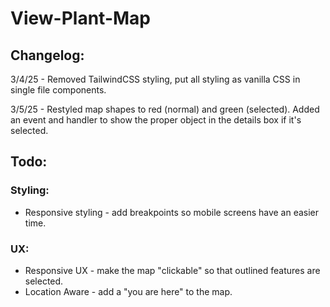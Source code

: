 # View-Plant-Map
## Changelog:

3/4/25 - Removed TailwindCSS styling, put all styling as vanilla CSS in single file components.

3/5/25 - Restyled map shapes to red (normal) and green (selected). Added an event and 
handler to show the proper object in the details box if it's selected.

## Todo:
### Styling:
* Responsive styling - add breakpoints so mobile screens have an easier time.

### UX:
* Responsive UX - make the map "clickable" so that outlined features are selected.
* Location Aware - add a "you are here" to the map.